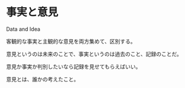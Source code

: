 # 事実と意見

Data and Idea

客観的な事実と主観的な意見を両方集めて、区別する。

意見というのは未来のことで、事実というのは過去のこと、記録のことだ。

意見か事実か判別したいなら記録を見せてもらえばいい。

意見とは、誰かの考えたこと。
